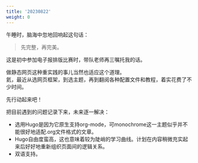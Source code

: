 ```yaml
---
title: '20230822'
weight: 0
---
```


午睡时，脑海中忽地回响起这句话：

> 先完整，再完美。

这是初中参加电子报排版比赛时，带队老师再三嘱托我的话。

做静态网页这种重实践的事儿当然也适应这个道理。\
氦，最近从选网页框架，到选主题，再到翻阅各种配置文件和教程，着实花费了不少时间。

先行动起来吧！

把目前遇到的问题记录下来，未来逐一解决：
- 选用Hugo是因为它原生支持org-mode，可monochrome这一主题似乎并不能很好地适配.org文件格式的文章。
- Hugo自由度蛮高，这也意味着较为陡峭的学习曲线。计划在内容稍微充实起来后好好地重新组织页面间的逻辑关系。
- 双语支持。